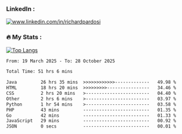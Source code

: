 

<h3>LinkedIn :</h3>
<div id="badges">
  <a href="https://www.linkedin.com/in/richardpardosi/">
    <img src="https://img.shields.io/badge/LinkedIn-blue?style=for-the-badge&logo=linkedin&logoColor=white" alt="www.linkedin.com/in/richardpardosi"/>
  </a>
</div>

### :fire: My Stats :
[![Top Langs](https://github-readme-stats.vercel.app/api/top-langs/?username=RichardPardosi&layout=compact&theme=vision-friendly-dark)](https://github.com/RichardPardosi)



<!--START_SECTION:waka-->

```txt
From: 19 March 2025 - To: 28 October 2025

Total Time: 51 hrs 6 mins

Java         26 hrs 35 mins  >>>>>>>>>>>>-------------   49.98 %
HTML         18 hrs 20 mins  >>>>>>>>>----------------   34.46 %
CSS          2 hrs 20 mins   >------------------------   04.40 %
Other        2 hrs 6 mins    >------------------------   03.97 %
Python       1 hr 54 mins    >------------------------   03.58 %
PHP          43 mins         -------------------------   01.35 %
Go           42 mins         -------------------------   01.33 %
JavaScript   29 mins         -------------------------   00.92 %
JSON         0 secs          -------------------------   00.01 %
```

<!--END_SECTION:waka-->